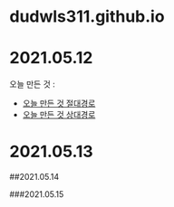 # dudwls311.github.io

# 2021.05.12

오늘 만든 것 :
 - [오늘 만든 것 절대경로](./README.md)
 - [오늘 만든 것 상대경로](README.md)

# 2021.05.13

##2021.05.14

###2021.05.15




